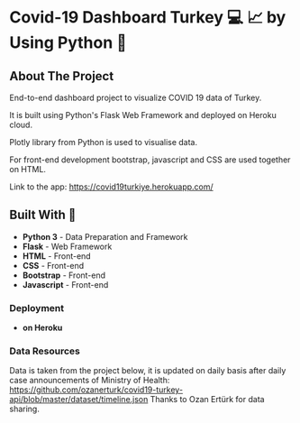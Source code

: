 # Covid-19 Dashboard Turkey  :computer: :chart_with_upwards_trend: by Using Python :snake:


## About The Project
End-to-end dashboard project to visualize COVID 19 data of Turkey. 

It is built using Python's Flask Web Framework and deployed on Heroku cloud. 

Plotly library from Python is used to visualise data. 

For front-end development bootstrap, javascript and CSS are used together on HTML.

Link to the app: https://covid19turkiye.herokuapp.com/

## Built With :construction_worker:

 -  **Python 3** - Data Preparation and Framework
 -  **Flask** - Web Framework
 -  **HTML** - Front-end
 -  **CSS** - Front-end
 -  **Bootstrap** - Front-end
 -  **Javascript** - Front-end

### Deployment
-  **on Heroku** 

### Data Resources
Data is taken from the project below, it is updated on daily basis after daily case announcements of Ministry of Health:
https://github.com/ozanerturk/covid19-turkey-api/blob/master/dataset/timeline.json
Thanks to Ozan Ertürk for data sharing.
